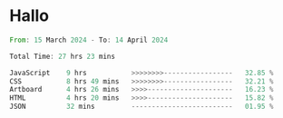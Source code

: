 # Hallo
<!--START_SECTION:waka-->

```rust
From: 15 March 2024 - To: 14 April 2024

Total Time: 27 hrs 23 mins

JavaScript    9 hrs           >>>>>>>>-----------------   32.85 %
CSS           8 hrs 49 mins   >>>>>>>>-----------------   32.21 %
Artboard      4 hrs 26 mins   >>>>---------------------   16.23 %
HTML          4 hrs 20 mins   >>>>---------------------   15.82 %
JSON          32 mins         -------------------------   01.95 %
```

<!--END_SECTION:waka-->

